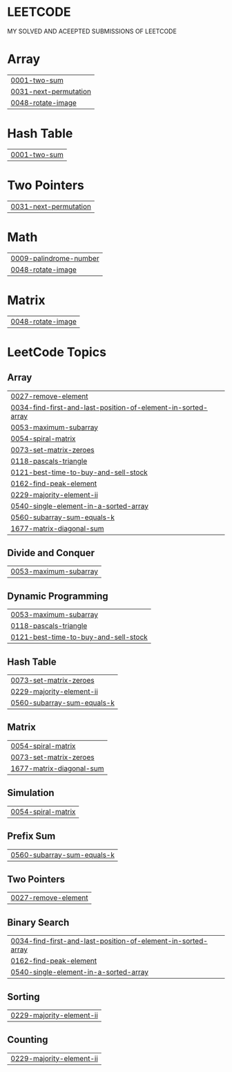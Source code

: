 # LEETCODE
MY SOLVED AND ACEEPTED SUBMISSIONS OF LEETCODE


# Array
|  |
| ------- |
| [0001-two-sum](https://github.com/harshraj0/LEETCODE/tree/master/0001-two-sum) |
| [0031-next-permutation](https://github.com/harshraj0/LEETCODE/tree/master/0031-next-permutation) |
| [0048-rotate-image](https://github.com/harshraj0/LEETCODE/tree/master/0048-rotate-image) |
# Hash Table
|  |
| ------- |
| [0001-two-sum](https://github.com/harshraj0/LEETCODE/tree/master/0001-two-sum) |
# Two Pointers
|  |
| ------- |
| [0031-next-permutation](https://github.com/harshraj0/LEETCODE/tree/master/0031-next-permutation) |
# Math
|  |
| ------- |
| [0009-palindrome-number](https://github.com/harshraj0/LEETCODE/tree/master/0009-palindrome-number) |
| [0048-rotate-image](https://github.com/harshraj0/LEETCODE/tree/master/0048-rotate-image) |
# Matrix
|  |
| ------- |
| [0048-rotate-image](https://github.com/harshraj0/LEETCODE/tree/master/0048-rotate-image) |
<!---LeetCode Topics Start-->
# LeetCode Topics
## Array
|  |
| ------- |
| [0027-remove-element](https://github.com/harshraj0/LEETCODE/tree/master/0027-remove-element) |
| [0034-find-first-and-last-position-of-element-in-sorted-array](https://github.com/harshraj0/LEETCODE/tree/master/0034-find-first-and-last-position-of-element-in-sorted-array) |
| [0053-maximum-subarray](https://github.com/harshraj0/LEETCODE/tree/master/0053-maximum-subarray) |
| [0054-spiral-matrix](https://github.com/harshraj0/LEETCODE/tree/master/0054-spiral-matrix) |
| [0073-set-matrix-zeroes](https://github.com/harshraj0/LEETCODE/tree/master/0073-set-matrix-zeroes) |
| [0118-pascals-triangle](https://github.com/harshraj0/LEETCODE/tree/master/0118-pascals-triangle) |
| [0121-best-time-to-buy-and-sell-stock](https://github.com/harshraj0/LEETCODE/tree/master/0121-best-time-to-buy-and-sell-stock) |
| [0162-find-peak-element](https://github.com/harshraj0/LEETCODE/tree/master/0162-find-peak-element) |
| [0229-majority-element-ii](https://github.com/harshraj0/LEETCODE/tree/master/0229-majority-element-ii) |
| [0540-single-element-in-a-sorted-array](https://github.com/harshraj0/LEETCODE/tree/master/0540-single-element-in-a-sorted-array) |
| [0560-subarray-sum-equals-k](https://github.com/harshraj0/LEETCODE/tree/master/0560-subarray-sum-equals-k) |
| [1677-matrix-diagonal-sum](https://github.com/harshraj0/LEETCODE/tree/master/1677-matrix-diagonal-sum) |
## Divide and Conquer
|  |
| ------- |
| [0053-maximum-subarray](https://github.com/harshraj0/LEETCODE/tree/master/0053-maximum-subarray) |
## Dynamic Programming
|  |
| ------- |
| [0053-maximum-subarray](https://github.com/harshraj0/LEETCODE/tree/master/0053-maximum-subarray) |
| [0118-pascals-triangle](https://github.com/harshraj0/LEETCODE/tree/master/0118-pascals-triangle) |
| [0121-best-time-to-buy-and-sell-stock](https://github.com/harshraj0/LEETCODE/tree/master/0121-best-time-to-buy-and-sell-stock) |
## Hash Table
|  |
| ------- |
| [0073-set-matrix-zeroes](https://github.com/harshraj0/LEETCODE/tree/master/0073-set-matrix-zeroes) |
| [0229-majority-element-ii](https://github.com/harshraj0/LEETCODE/tree/master/0229-majority-element-ii) |
| [0560-subarray-sum-equals-k](https://github.com/harshraj0/LEETCODE/tree/master/0560-subarray-sum-equals-k) |
## Matrix
|  |
| ------- |
| [0054-spiral-matrix](https://github.com/harshraj0/LEETCODE/tree/master/0054-spiral-matrix) |
| [0073-set-matrix-zeroes](https://github.com/harshraj0/LEETCODE/tree/master/0073-set-matrix-zeroes) |
| [1677-matrix-diagonal-sum](https://github.com/harshraj0/LEETCODE/tree/master/1677-matrix-diagonal-sum) |
## Simulation
|  |
| ------- |
| [0054-spiral-matrix](https://github.com/harshraj0/LEETCODE/tree/master/0054-spiral-matrix) |
## Prefix Sum
|  |
| ------- |
| [0560-subarray-sum-equals-k](https://github.com/harshraj0/LEETCODE/tree/master/0560-subarray-sum-equals-k) |
## Two Pointers
|  |
| ------- |
| [0027-remove-element](https://github.com/harshraj0/LEETCODE/tree/master/0027-remove-element) |
## Binary Search
|  |
| ------- |
| [0034-find-first-and-last-position-of-element-in-sorted-array](https://github.com/harshraj0/LEETCODE/tree/master/0034-find-first-and-last-position-of-element-in-sorted-array) |
| [0162-find-peak-element](https://github.com/harshraj0/LEETCODE/tree/master/0162-find-peak-element) |
| [0540-single-element-in-a-sorted-array](https://github.com/harshraj0/LEETCODE/tree/master/0540-single-element-in-a-sorted-array) |
## Sorting
|  |
| ------- |
| [0229-majority-element-ii](https://github.com/harshraj0/LEETCODE/tree/master/0229-majority-element-ii) |
## Counting
|  |
| ------- |
| [0229-majority-element-ii](https://github.com/harshraj0/LEETCODE/tree/master/0229-majority-element-ii) |
<!---LeetCode Topics End-->